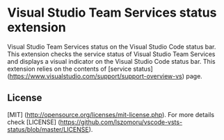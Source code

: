 # Visual Studio Team Services status extension

Visual Studio Team Services status on the Visual Studio Code status bar. This extension checks the service status of Visual Studio Team Services and displays a visual indicator on the Visual Studio Code status bar. This extension relies on the contents of [service status] (https://www.visualstudio.com/support/support-overview-vs) page.

## License
[MIT] (http://opensource.org/licenses/mit-license.php). For more details check [LICENSE] (https://github.com/lszomoru/vscode-vsts-status/blob/master/LICENSE).
